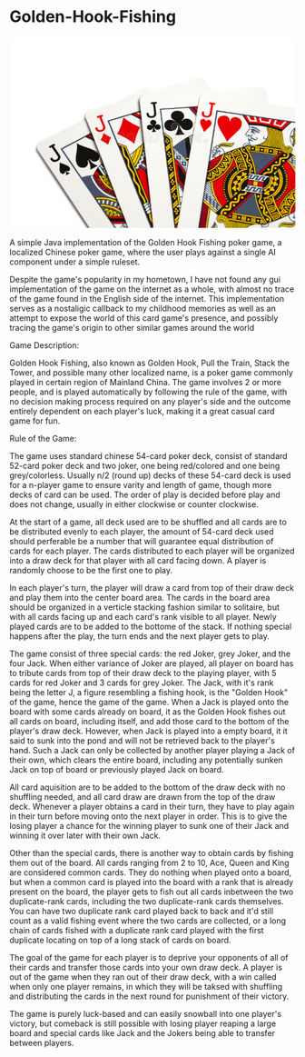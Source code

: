 # Golden-Hook-Fishing

![](src/images/four_jack.jpg)


A simple Java implementation of the Golden Hook Fishing poker game, a localized Chinese poker game, where the user plays against a single AI component under a simple ruleset. 

Despite the game's popularity in my hometown, I have not found any gui implementation of the game on the internet as a whole, with almost no trace of the game found in the English side of the internet. This implementation serves as a nostaligic callback to my childhood memories as well as an attempt to expose the world of this card game's presence, and possibly tracing the game's origin to other similar games around the world


Game Description:

Golden Hook Fishing, also known as Golden Hook, Pull the Train, Stack the Tower, and possible many other localized name, is a poker game commonly played in certain region of Mainland China. The game involves 2 or more people, and is played automatically by following the rule of the game, with no decision making process required on any player's side and the outcome entirely dependent on each player's luck, making it a great casual card game for fun. 


Rule of the Game:

The game uses standard chinese 54-card poker deck, consist of standard 52-card poker deck and two joker, one being red/colored and one being grey/colorless. Usually n/2 (round up) decks of these 54-card deck is used for a n-player game to ensure varity and length of game, though more decks of card can be used. The order of play is decided before play and does not change, usually in either clockwise or counter clockwise.

At the start of a game, all deck used are to be shuffled and all cards are to be distributed evenly to each player, the amount of 54-card deck used should perferable be a number that will guarantee equal distribution of cards for each player. The cards distributed to each player will be organized into a draw deck for that player with all card facing down. A player is randomly choose to be the first one to play. 

In each player's turn, the player will draw a card from top of their draw deck and play them into the center board area. The cards in the board area should be organized in a verticle stacking fashion similar to solitaire, but with all cards facing up and each card's rank visible to all player. Newly played cards are to be added to the bottome of the stack. If nothing special happens after the play, the turn ends and the next player gets to play.

The game consist of three special cards: the red Joker, grey Joker, and the four Jack. When either variance of Joker are played, all player on board has to tribute cards from top of their draw deck to the playing player, with 5 cards for red Joker and 3 cards for grey Joker. The Jack, with it's rank being the letter J, a figure resembling a fishing hook, is the "Golden Hook" of the game, hence the game of the game. When a Jack is played onto the board with some cards already on board, it as the Golden Hook fishes out all cards on board, including itself, and add those card to the bottom of the player's draw deck. However, when Jack is played into a empty board, it it said to sunk into the pond and will not be retrieved back to the player's hand. Such a Jack can only be collected by another player playing a Jack of their own, which clears the entire board, including any potentially sunken Jack on top of board or previously played Jack on board.

All card aquisition are to be added to the bottom of the draw deck with no shuffling needed, and all card draw are drawn from the top of the draw deck. Whenever a player obtains a card in their turn, they have to play again in their turn before moving onto the next player in order. This is to give the losing player a chance for the winning player to sunk one of their Jack and winning it over later with their own Jack.

Other than the special cards, there is another way to obtain cards by fishing them out of the board. All cards ranging from 2 to 10, Ace, Queen and King are considered common cards. They do nothing when played onto a board, but when a common card is played into the board with a rank that is already present on the board, the player gets to fish out all cards inbetween the two duplicate-rank cards, including the two duplicate-rank cards themselves. You can have two duplicate rank card played back to back and it'd still count as a valid fishing event where the two cards are collected, or a long chain of cards fished with a duplicate rank card played with the first duplicate locating on top of a long stack of cards on board.

The goal of the game for each player is to deprive your opponents of all of their cards and transfer those cards into your own draw deck. A player is out of the game when they ran out of their draw deck, with a win called when only one player remains, in which they will be taksed with shuffling and distributing the cards in the next round for punishment of their victory. 

The game is purely luck-based and can easily snowball into one player's victory, but comeback is still possible with losing player reaping a large board and special cards like Jack and the Jokers being able to transfer between players.
